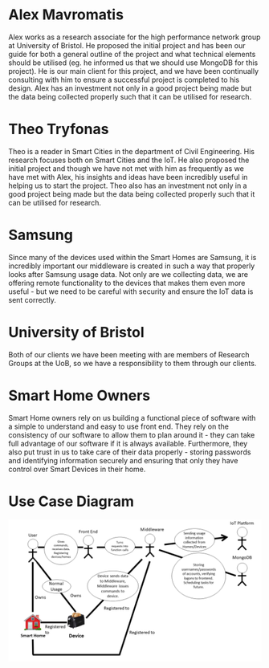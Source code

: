 # Alex Mavromatis
Alex works as a research associate for the high performance network group at University of Bristol. He proposed the initial project and has been our guide for both a general outline of the project and what technical elements should be utilised (eg. he informed us that we should use MongoDB for this project). He is our main client for this project, and we have been continually consulting with him to ensure a successful project is completed to his design. Alex has an investment not only in a good project being made but the data being collected properly such that it can be utilised for research.

# Theo Tryfonas
Theo is a reader in Smart Cities in the department of Civil Engineering. His research focuses both on Smart Cities and the IoT. He also proposed the initial project and though we have not met with him as frequently as we have met with Alex, his insights and ideas have been incredibly useful in helping us to start the project. Theo also has an investment not only in a good project being made but the data being collected properly such that it can be utilised for research.

# Samsung
Since many of the devices used within the Smart Homes are Samsung, it is incredibly important our middleware is created in such a way that properly looks after Samsung usage data. Not only are we collecting data, we are offering remote functionality to the devices that makes them even more useful - but we need to be careful with security and ensure the IoT data is sent correctly.

# University of Bristol
Both of our clients we have been meeting with are members of Research Groups at the UoB, so we have a responsibility to them through our clients.

# Smart Home Owners
Smart Home owners rely on us building a functional piece of software with a simple to understand and easy to use front end. They rely on the consistency of our software to allow them to plan around it - they can take full advantage of our software if it is always available. Furthermore, they also put trust in us to take care of their data properly - storing passwords and identifying information securely and ensuring that only they have control over Smart Devices in their home. 

# Use Case Diagram

![alt text](UseCaseDiagram.png "Use Case Diagram")

